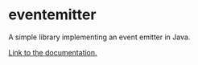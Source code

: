 
# eventemitter

A simple library implementing an event emitter in Java.

[Link to the documentation.](https://nicolas-van.github.io/eventemitter/)
